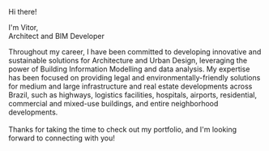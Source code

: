 Hi there!

I'm Vitor, <br>
Architect and BIM Developer

Throughout my career, I have been committed to developing innovative and sustainable solutions for Architecture and Urban Design, leveraging the power of Building Information Modelling and data analysis. My expertise has been focused on providing legal and environmentally-friendly solutions for medium and large infrastructure and real estate developments across Brazil, such as highways, logistics facilities, hospitals, airports, residential, commercial and mixed-use buildings, and entire neighborhood developments.<br><br>Thanks for taking the time to check out my portfolio, and I'm looking forward to connecting with you!
